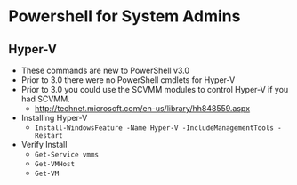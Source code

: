 Powershell for System Admins
============================================================

Hyper-V
------------------------------------------------------------

* These commands are new to PowerShell v3.0
* Prior to 3.0 there were no PowerShell cmdlets for Hyper-V
* Prior to 3.0 you could use the SCVMM modules to control
  Hyper-V if you had SCVMM.
	+ http://technet.microsoft.com/en-us/library/hh848559.aspx
* Installing Hyper-V
  + `Install-WindowsFeature -Name Hyper-V -IncludeManagementTools -Restart`
* Verify Install
  + `Get-Service vmms`
  + `Get-VMHost`
  + `Get-VM`
